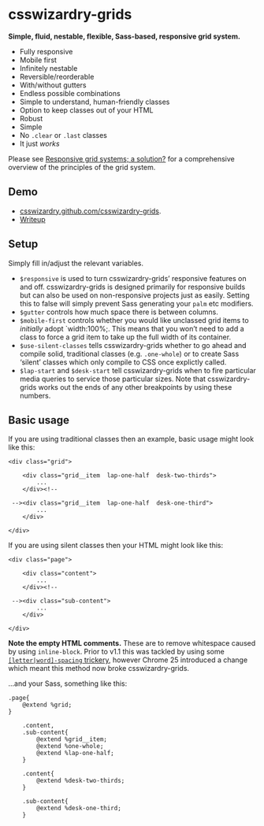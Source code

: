 # csswizardry-grids

**Simple, fluid, nestable, flexible, Sass-based, responsive grid system.**

* Fully responsive
* Mobile first
* Infinitely nestable
* Reversible/reorderable
* With/without gutters
* Endless possible combinations
* Simple to understand, human-friendly classes
* Option to keep classes out of your HTML
* Robust
* Simple
* No `.clear` or `.last` classes
* It just _works_

Please see [Responsive grid systems; a solution?](http://csswizardry.com/2013/02/responsive-grid-systems-a-solution/)
for a comprehensive overview of the principles of the grid system.

## Demo

* [csswizardry.github.com/csswizardry-grids](http://csswizardry.github.com/csswizardry-grids).
* [Writeup](http://csswizardry.com/2013/02/introducing-csswizardry-grids/)

## Setup

Simply fill in/adjust the relevant variables.

* `$responsive` is used to turn csswizardry-grids’ responsive features on and
  off. csswizardry-grids is designed primarily for responsive builds but can
  also be used on non-responsive projects just as easily. Setting this to false
  will simply prevent Sass generating your `palm` etc modifiers.
* `$gutter` controls how much space there is between columns.
* `$mobile-first` controls whether you would like unclassed grid items to
  _initially_ adopt `width:100%;. This means that you won’t need to add a class
  to force a grid item to take up the full width of its container.
* `$use-silent-classes` tells csswizardry-grids whether to go ahead and compile
  solid, traditional classes (e.g. `.one-whole`) or to create Sass ‘silent’
  classes which only compile to CSS once explictly called.
* `$lap-start` and `$desk-start` tell csswizardry-grids when to fire particular
  media queries to service those particular sizes. Note that csswizardry-grids
  works out the ends of any other breakpoints by using these numbers.

## Basic usage

If you are using traditional classes then an example, basic usage might look
like this:

    <div class="grid">
    
        <div class="grid__item  lap-one-half  desk-two-thirds">
            ...
        </div><!--
    
     --><div class="grid__item  lap-one-half  desk-one-third">
            ...
        </div>
    
    </div>

If you are using silent classes then your HTML might look like this:

    <div class="page">
    
        <div class="content">
            ...
        </div><!--
    
     --><div class="sub-content">
            ...
        </div>
    
    </div>

**Note the empty HTML comments.** These are to remove whitespace caused by using
`inline-block`.  Prior to v1.1 this was tackled by using some
[`[letter|word]-spacing` trickery](https://github.com/csswizardry/csswizardry-grids/blob/60a5075ac65282bb24fa5a5d5ed32a060ce2975f/csswizardry-grids.scss#L64-L65),
however Chrome 25 introduced a change which meant this method now broke
csswizardry-grids.

…and your Sass, something like this:

    .page{
        @extend %grid;
    }
    
        .content,
        .sub-content{
            @extend %grid__item;
            @extend %one-whole;
            @extend %lap-one-half;
        }
    
        .content{
            @extend %desk-two-thirds;
        }
    
        .sub-content{
            @extend %desk-one-third;
        }
